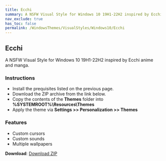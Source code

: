 ```yaml
---
title: Ecchi
summary: A NSFW Visual Style for Windows 10 19H1-22H2 inspired by Ecchi anime and manga
nav_exclude: true
has_toc: false
permalink: /WindowsThemes/VisualStyles/Windows10/Ecchi
---
```


## Ecchi
A NSFW Visual Style for Windows 10 19H1-22H2 inspired by Ecchi anime and manga.

<!-- <img align="center" src="" alt="Preview" width="80%" /> -->

### Instructions

- Install the prequisites listed on the previous page.
- Download the ZIP archive from the link below.
- Copy the contents of the **Themes** folder into **%SYSTEMROOT%\Resources\Themes**
- Apply the theme via **Settings >> Personalization >> Themes**

### Features

- Custom cursors
- Custom sounds
- Multiple wallpapers

**Download**: [Download ZIP](https://gitlab.com/the-back-room/visual-styles/windows-10/nsfw/ecchi/-/archive/main/ecchi-main.zip)